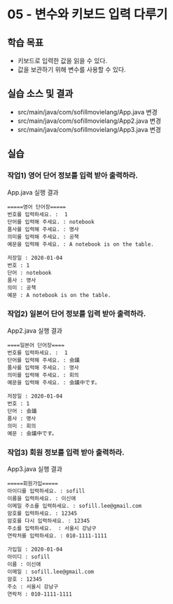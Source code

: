 # 05 - 변수와 키보드 입력 다루기

## 학습 목표

-	키보드로 입력한 값을 읽을 수 있다.
- 값을 보관하기 위해 변수를 사용할 수 있다.

## 실습 소스 및 결과

- src/main/java/com/sofillmovielang/App.java 변경
- src/main/java/com/sofillmovielang/App2.java 변경
- src/main/java/com/sofillmovielang/App3.java 변경

## 실습

### 작업1) 영어 단어 정보를  입력 받아 출력하라.

App.java 실행 결과

```
=====영어 단어장=====
번호를 입력하세요. :  1
단어를 입력해 주세요. : notebook
품사를 입력해 주세요. : 명사
의미를 입력해 주세요. : 공책
예문을 입력해 주세요. : A notebook is on the table.

저장일 : 2020-01-04
번호 : 1
단어 : notebook
품사 : 명사
의미 : 공책
예문 : A notebook is on the table.

```

### 작업2) 일본어 단어 정보를 입력 받아 출력하라.

App2.java 실행 결과

```
====일본어 단어장====
번호를 입력하세요. :  1
단어를 입력해 주세요. : 会議
품사를 입력해 주세요. : 명사
의미를 입력해 주세요. : 회의
예문을 입력해 주세요. : 会議中です。

저장일 : 2020-01-04
번호 : 1
단어 : 会議
품사 : 명사
의미 : 회의
예문 : 会議中です。

```

### 작업3) 회원 정보를 입력 받아 출력하라.

App3.java 실행 결과

```
=====회원가입=====
아이디를 입력하세요. : sofill
이름을 입력하세요. : 이신애
이메일 주소를 입력하세요. : sofill.lee@gmail.com
암호를 입력하세요. : 12345
암호를 다시 입력하세요. : 12345
주소를 입력하세요.  : 서울시 강남구
연락처를 입력하세요. : 010-1111-1111

가입일 : 2020-01-04
아이디 : sofill
이름 : 이신애
이메일 : sofill.lee@gmail.com
암호 : 12345
주소 : 서울시 강남구
연락처 : 010-1111-1111

```
